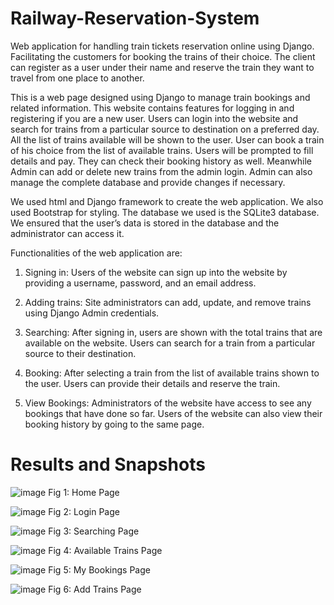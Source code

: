 # Railway-Reservation-System
Web application for handling train tickets reservation online using Django. Facilitating the customers for booking the trains of their choice. The client can register as a user under their name and reserve the train they want to travel from one place to another.

This is a web page designed using Django to manage train bookings and related information. This website contains features for logging in and registering if you are a new user. Users can login into the website and search for trains from a particular source to destination on a preferred day. All the list of trains available will be shown to the user. User can book a train of his choice from the list of available trains. Users will be prompted to fill details and pay. They can check their booking history as well. Meanwhile Admin can add or delete new trains from the admin login. Admin can also manage the complete database and provide changes if necessary.

We used html and Django framework to create the web application. We also used Bootstrap for styling. The database we used is the SQLite3 database. We ensured that the user’s data is stored in the database and the administrator can access it.

Functionalities of the web application are: 

1.	Signing in: Users of the website can sign up into the website by providing a username, password, and an email address.

2.	Adding trains: Site administrators can add, update, and remove trains using Django Admin credentials.

3.	Searching: After signing in, users are shown with the total trains that are available on the website. Users can search for a train from a particular source to their destination.

4.	Booking: After selecting a train from the list of available trains shown to the user. Users can provide their details and reserve the train.

5.	View Bookings: Administrators of the website have access to see any bookings that have done so far. Users of the website can also view their booking history by going to the same page.

# Results and Snapshots


![image](https://github.com/Rohith-Surapuraju/Railway-Rservation-System/assets/76915490/41edbe71-07c9-4664-ad7d-b09c1e553ece)
Fig 1: Home Page

![image](https://github.com/Rohith-Surapuraju/Railway-Rservation-System/assets/76915490/41d87885-609b-4ece-ad57-c6abe34fa127)
Fig 2: Login Page

![image](https://github.com/Rohith-Surapuraju/Railway-Rservation-System/assets/76915490/647292be-4ba7-4355-9d87-b2b4e83381df)
Fig 3: Searching Page

![image](https://github.com/Rohith-Surapuraju/Railway-Rservation-System/assets/76915490/b49a18ab-05ae-407e-97f2-37527c373bc5)
Fig 4: Available Trains Page

![image](https://github.com/Rohith-Surapuraju/Railway-Rservation-System/assets/76915490/adb09f70-c079-49fc-975b-89313283b613)
Fig 5: My Bookings Page

![image](https://github.com/Rohith-Surapuraju/Railway-Rservation-System/assets/76915490/20f8888d-2eac-4e29-9085-e783ecee17da)
Fig 6: Add Trains Page
